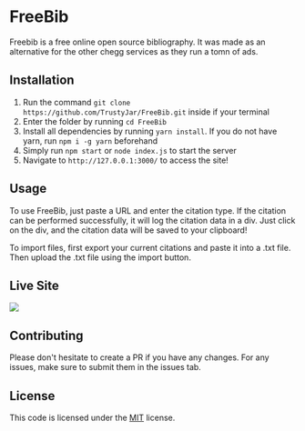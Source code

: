 # FreeBib

Freebib is a free online open source bibliography. It was made as an alternative for 
the other chegg services as they run a tomn of ads. 

## Installation

1. Run the command `git clone https://github.com/TrustyJar/FreeBib.git` inside if your terminal
2. Enter the folder by running `cd FreeBib`
3. Install all dependencies by running `yarn install`. If you do not have yarn, run `npm i -g yarn` beforehand
4. Simply run `npm start` or `node index.js` to start the server
5. Navigate to `http://127.0.0.1:3000/` to access the site!

## Usage

To use FreeBib, just paste a URL and enter the citation type. If the citation can be performed successfully, 
it will log the citation data in a div. Just click on the div, and the citation data will be saved to your
clipboard!

To import files, first export your current citations and paste it into a .txt file. Then upload the .txt file
using the import button.

## Live Site

<img src="https://i.ibb.co/W3dBFPN/Screen-Shot-2022-10-04-at-10-05-18-PM.png">

## Contributing

Please don't hesitate to create a PR if you have any changes. For any issues, make sure to submit them in
the issues tab.

## License

This code is licensed under the [MIT](https://choosealicense.com/licenses/mit/) license.